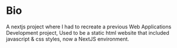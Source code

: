 # Bio
A nextjs project where I had to recreate a previous Web Applications Development project, Used to be a static html website that included javascript & css styles, now a NextJS environment.

